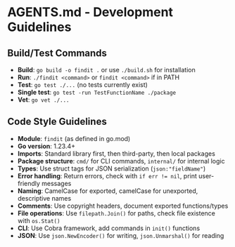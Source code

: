 # AGENTS.md - Development Guidelines

## Build/Test Commands
- **Build**: `go build -o findit .` or use `./build.sh` for installation
- **Run**: `./findit <command>` or `findit <command>` if in PATH
- **Test**: `go test ./...` (no tests currently exist)
- **Single test**: `go test -run TestFunctionName ./package`
- **Vet**: `go vet ./...`

## Code Style Guidelines
- **Module**: `findit` (as defined in go.mod)
- **Go version**: 1.23.4+
- **Imports**: Standard library first, then third-party, then local packages
- **Package structure**: `cmd/` for CLI commands, `internal/` for internal logic
- **Types**: Use struct tags for JSON serialization (`json:"fieldName"`)
- **Error handling**: Return errors, check with `if err != nil`, print user-friendly messages
- **Naming**: CamelCase for exported, camelCase for unexported, descriptive names
- **Comments**: Use copyright headers, document exported functions/types
- **File operations**: Use `filepath.Join()` for paths, check file existence with `os.Stat()`
- **CLI**: Use Cobra framework, add commands in `init()` functions
- **JSON**: Use `json.NewEncoder()` for writing, `json.Unmarshal()` for reading